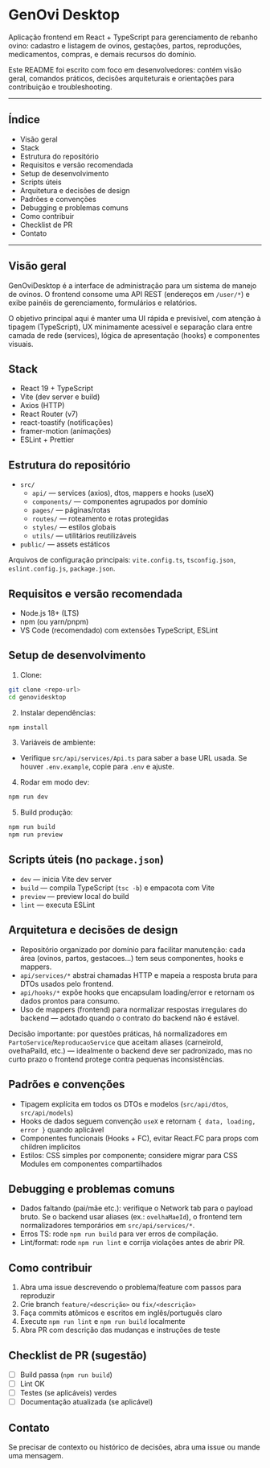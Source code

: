 # GenOvi Desktop

Aplicação frontend em React + TypeScript para gerenciamento de rebanho ovino: cadastro e listagem de ovinos, gestações, partos, reproduções, medicamentos, compras, e demais recursos do domínio.

Este README foi escrito com foco em desenvolvedores: contém visão geral, comandos práticos, decisões arquiteturais e orientações para contribuição e troubleshooting.

---

## Índice

- Visão geral
- Stack
- Estrutura do repositório
- Requisitos e versão recomendada
- Setup de desenvolvimento
- Scripts úteis
- Arquitetura e decisões de design
- Padrões e convenções
- Debugging e problemas comuns
- Como contribuir
- Checklist de PR
- Contato

---

## Visão geral

GenOviDesktop é a interface de administração para um sistema de manejo de ovinos. O frontend consome uma API REST (endereços em `/user/*`) e exibe painéis de gerenciamento, formulários e relatórios.

O objetivo principal aqui é manter uma UI rápida e previsível, com atenção à tipagem (TypeScript), UX minimamente acessível e separação clara entre camada de rede (services), lógica de apresentação (hooks) e componentes visuais.

## Stack

- React 19 + TypeScript
- Vite (dev server e build)
- Axios (HTTP)
- React Router (v7)
- react-toastify (notificações)
- framer-motion (animações)
- ESLint + Prettier

## Estrutura do repositório

- `src/`
  - `api/` — services (axios), dtos, mappers e hooks (useX)
  - `components/` — componentes agrupados por domínio
  - `pages/` — páginas/rotas
  - `routes/` — roteamento e rotas protegidas
  - `styles/` — estilos globais
  - `utils/` — utilitários reutilizáveis
- `public/` — assets estáticos

Arquivos de configuração principais: `vite.config.ts`, `tsconfig.json`, `eslint.config.js`, `package.json`.

## Requisitos e versão recomendada

- Node.js 18+ (LTS)
- npm (ou yarn/pnpm)
- VS Code (recomendado) com extensões TypeScript, ESLint

## Setup de desenvolvimento

1. Clone:

```bash
git clone <repo-url>
cd genovidesktop
```

2. Instalar dependências:

```bash
npm install
```

3. Variáveis de ambiente:

- Verifique `src/api/services/Api.ts` para saber a base URL usada. Se houver `.env.example`, copie para `.env` e ajuste.

4. Rodar em modo dev:

```bash
npm run dev
```

5. Build produção:

```bash
npm run build
npm run preview
```

## Scripts úteis (no `package.json`)

- `dev` — inicia Vite dev server
- `build` — compila TypeScript (`tsc -b`) e empacota com Vite
- `preview` — preview local do build
- `lint` — executa ESLint

## Arquitetura e decisões de design

- Repositório organizado por domínio para facilitar manutenção: cada área (ovinos, partos, gestacoes...) tem seus componentes, hooks e mappers.
- `api/services/*` abstrai chamadas HTTP e mapeia a resposta bruta para DTOs usados pelo frontend.
- `api/hooks/*` expõe hooks que encapsulam loading/error e retornam os dados prontos para consumo.
- Uso de mappers (frontend) para normalizar respostas irregulares do backend — adotado quando o contrato do backend não é estável.

Decisão importante: por questões práticas, há normalizadores em `PartoService`/`ReproducaoService` que aceitam aliases (carneiroId, ovelhaPaiId, etc.) — idealmente o backend deve ser padronizado, mas no curto prazo o frontend protege contra pequenas inconsistências.

## Padrões e convenções

- Tipagem explícita em todos os DTOs e modelos (`src/api/dtos`, `src/api/models`)
- Hooks de dados seguem convenção `useX` e retornam `{ data, loading, error }` quando aplicável
- Componentes funcionais (Hooks + FC), evitar React.FC para props com children implicitos
- Estilos: CSS simples por componente; considere migrar para CSS Modules em componentes compartilhados

## Debugging e problemas comuns

- Dados faltando (pai/mãe etc.): verifique o Network tab para o payload bruto. Se o backend usar aliases (ex.: `ovelhaMaeId`), o frontend tem normalizadores temporários em `src/api/services/*`.
- Erros TS: rode `npm run build` para ver erros de compilação.
- Lint/format: rode `npm run lint` e corrija violações antes de abrir PR.

## Como contribuir

1. Abra uma issue descrevendo o problema/feature com passos para reproduzir
2. Crie branch `feature/<descrição>` ou `fix/<descrição>`
3. Faça commits atômicos e escritos em inglês/português claro
4. Execute `npm run lint` e `npm run build` localmente
5. Abra PR com descrição das mudanças e instruções de teste

## Checklist de PR (sugestão)

- [ ] Build passa (`npm run build`)
- [ ] Lint OK
- [ ] Testes (se aplicáveis) verdes
- [ ] Documentação atualizada (se aplicável)

## Contato

Se precisar de contexto ou histórico de decisões, abra uma issue ou mande uma mensagem.
